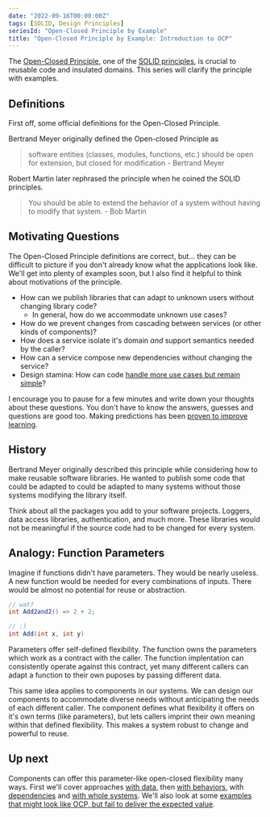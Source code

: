 ```yaml
---
date: "2022-09-16T00:00:00Z"
tags: [SOLID, Design Principles]
seriesId: "Open-Closed Principle by Example"
title: "Open-Closed Principle by Example: Introduction to OCP"
---
```


The [Open-Closed Principle](https://en.wikipedia.org/wiki/Open%E2%80%93closed_principle), one of the [SOLID principles](https://en.wikipedia.org/wiki/SOLID), is crucial to reusable code and insulated domains. This series will clarify the principle with examples.
<!--more-->

<!-- 
TODO: consider how principles like scope, proximity, consistency, and naming/semantic factor into this series. Think about using these terms to mimic construction
- i.e. ports and adapters is about limiting scope. This also improves proximity and focuses semantics/naming.
 
TODO: revisit series titles and intro statements to ensure smooth progression
 -->
 
 <!-- Q: Do I add a post about custom predicates in FsSpec? It's a good example of metadata. Library doesn't care. All custom elements are in control of consumer. Can still validate, print sensible messages, *maybe* generate data (but we offer another route for adding a generation customization, registering a strategy) -->

<!-- Q: Do I add a post with misc OCP applications, but without deeper examples
- Generics
- Configuration in general
- Strategies?
- "context": either this meta is probably a good name for what I intend with FsSpec
 -->

## Definitions

First off, some official definitions for the Open-Closed Principle.

Bertrand Meyer originally defined the Open-closed Principle as
> software entities (classes, modules, functions, etc.) should be open for extension, but closed for modification - Bertrand Meyer

Robert Martin later rephrased the principle when he coined the SOLID principles.
> You should be able to extend the behavior of a system without having to modify that system. - Bob Martin

## Motivating Questions

The Open-Closed Principle definitions are correct, but... they can be difficult to picture if you don't already know what the applications look like.
We'll get into plenty of examples soon, but I also find it helpful to think about motivations of the principle.

- How can we publish libraries that can adapt to unknown users without changing library code?
  - In general, how do we accommodate unknown use cases?
- How do we prevent changes from cascading between services (or other kinds of components)?
- How does a service isolate it's domain *and* support semantics needed by the caller?
- How can a service compose new dependencies without changing the service?
- Design stamina: How can code [handle more use cases but remain simple](https://blog.cleancoder.com/uncle-bob/2017/03/03/TDD-Harms-Architecture.html)?


I encourage you to pause for a few minutes and write down your thoughts about these questions. You don't have to know the answers, guesses and questions are good too.
Making predictions has been [proven to improve learning](../../posts/2022-03-07-Small-Teaching-Review.md#predicting).

## History

Bertrand Meyer originally described this principle while considering how to make reusable software libraries. 
He wanted to publish some code that could be adapted to could be adapted to many systems without those systems modifying the library itself. 

Think about all the packages you add to your software projects. Loggers, data access libraries, authentication, and much more.
These libraries would not be meaningful if the source code had to be changed for every system.

## Analogy: Function Parameters
Imagine if functions didn't have parameters. They would be nearly useless. 
A new function would be needed for every combinations of inputs. There would be almost no potential for reuse or abstraction.

```cs
// wat?
int Add2and2() => 2 + 2;

// :)
int Add(int x, int y)
```

Parameters offer self-defined flexibility. The function owns the parameters which work as a contract with the caller. The function implentation can consistently operate against this contract, yet many different callers can adapt a function to their own puposes by passing different data.

This same idea applies to components in our systems. We can design our components to accommodate diverse needs without anticipating the needs of each different caller.
The component defines what flexibility it offers on it's own terms (like parameters), but lets callers imprint their own meaning within that defined flexibility.
This makes a system robust to change and powerful to reuse.

## Up next
Components can offer this parameter-like open-closed flexibility many ways. First we'll cover approaches [with data](./2022-09-16-1-OPC-through-Data.md), then [with behaviors](./2022-09-16-2-OCP-callbacks.md), with [dependencies](./2022-09-16-3-Interchangable-Dependencies.md) and [with whole systems](./2022-09-16-4-OCP-as-architecture.md). We'll also look at some [examples that might look like OCP, but fail to deliver the expected value](./2022-09-16-5-OCP-anti-examples.md).

